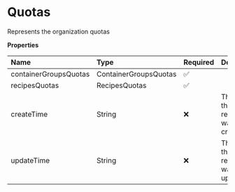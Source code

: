 # Quotas

Represents the organization quotas

**Properties**

| Name                  | Type                  | Required | Description                            |
| :-------------------- | :-------------------- | :------- | :------------------------------------- |
| containerGroupsQuotas | ContainerGroupsQuotas | ✅       |                                        |
| recipesQuotas         | RecipesQuotas         | ✅       |                                        |
| createTime            | String                | ❌       | The time the resource was created      |
| updateTime            | String                | ❌       | The time the resource was last updated |
